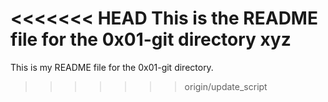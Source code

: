 <<<<<<< HEAD
This is the README file for the 0x01-git directory xyz
=======
This is my README file for the 0x01-git directory.
>>>>>>> origin/update_script
